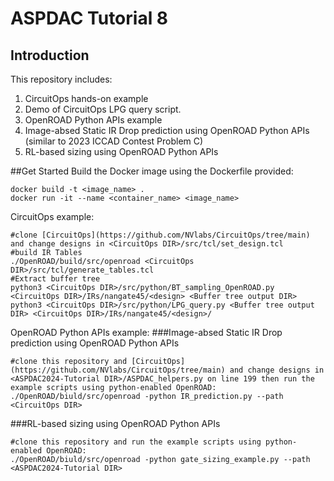 # ASPDAC Tutorial 8
## Introduction

This repository includes:
1) CircuitOps hands-on example
  1) Demo of CircuitOps LPG query script.
2) OpenROAD Python APIs example
  1) Image-absed Static IR Drop prediction using OpenROAD Python APIs (similar to 2023 ICCAD Contest Problem C)
  2) RL-based sizing using OpenROAD Python APIs

##Get Started
Build the Docker image using the Dockerfile provided:
```
docker build -t <image_name> .
docker run -it --name <container_name> <image_name>
```
CircuitOps example:
```
#clone [CircuitOps](https://github.com/NVlabs/CircuitOps/tree/main) and change designs in <CircuitOps DIR>/src/tcl/set_design.tcl
#build IR Tables
./OpenROAD/build/src/openroad <CircuitOps DIR>/src/tcl/generate_tables.tcl
#Extract buffer tree
python3 <CircuitOps DIR>/src/python/BT_sampling_OpenROAD.py <CircuitOps DIR>/IRs/nangate45/<design> <Buffer tree output DIR> 
python3 <CircuitOps DIR>/src/python/LPG_query.py <Buffer tree output DIR> <CircuitOps DIR>/IRs/nangate45/<design>/
```
OpenROAD Python APIs example:
###Image-absed Static IR Drop prediction using OpenROAD Python APIs
```
#clone this repository and [CircuitOps](https://github.com/NVlabs/CircuitOps/tree/main) and change designs in <ASPDAC2024-Tutorial DIR>/ASPDAC_helpers.py on line 199 then run the example scripts using python-enabled OpenROAD:
./OpenROAD/biuld/src/openroad -python IR_prediction.py --path <CircuitOps DIR>
```
###RL-based sizing using OpenROAD Python APIs
```
#clone this repository and run the example scripts using python-enabled OpenROAD:
./OpenROAD/biuld/src/openroad -python gate_sizing_example.py --path <ASPDAC2024-Tutorial DIR>
```



